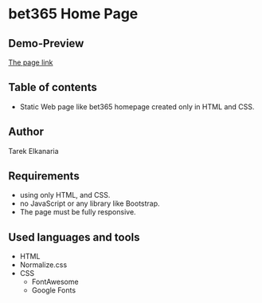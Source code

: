 # bet365 Home Page

## Demo-Preview

[The page link](https://tarekelkanaria.github.io/bet365/)

## Table of contents

- Static Web page like bet365 homepage created only in HTML and CSS.

## Author

Tarek Elkanaria

## Requirements

- using only HTML, and CSS.
- no JavaScript or any library like Bootstrap.
- The page must be fully responsive.

## Used languages and tools

- HTML
- Normalize.css
- CSS
  - FontAwesome
  - Google Fonts
